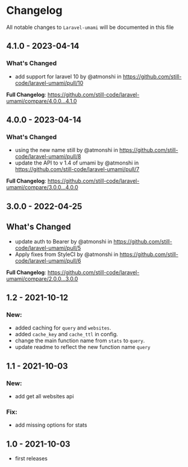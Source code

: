 # Changelog

All notable changes to `Laravel-umami` will be documented in this file

## 4.1.0 - 2023-04-14

### What's Changed

- add support for laravel 10 by @atmonshi in https://github.com/still-code/laravel-umami/pull/10

**Full Changelog**: https://github.com/still-code/laravel-umami/compare/4.0.0...4.1.0

## 4.0.0 - 2023-04-14

### What's Changed

- using the new name still by @atmonshi in https://github.com/still-code/laravel-umami/pull/8
- update the API to v 1.4 of umami by @atmonshi in https://github.com/still-code/laravel-umami/pull/7

**Full Changelog**: https://github.com/still-code/laravel-umami/compare/3.0.0...4.0.0

## 3.0.0 - 2022-04-25

## What's Changed

- update auth to Bearer by @atmonshi in https://github.com/still-code/laravel-umami/pull/5
- Apply fixes from StyleCI by @atmonshi in https://github.com/still-code/laravel-umami/pull/6

**Full Changelog**: https://github.com/still-code/laravel-umami/compare/2.0.0...3.0.0

## 1.2 - 2021-10-12

### New:

- added caching for `query` and `websites`.
- added `cache_key` and `cache_ttl` in config.
- change the main function name from `stats` to `query`.
- update readme to reflect the new function name `query`

## 1.1 - 2021-10-03

### New:

- add get all websites api

### Fix:

- add missing options for stats

## 1.0 - 2021-10-03

- first releases
